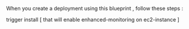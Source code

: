 When you create a deployment using this blueprint , follow these steps :

trigger install [ that will enable enhanced-monitoring on ec2-instance ]
